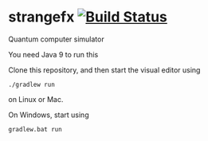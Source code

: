 # strangefx [![Build Status](https://travis-ci.org/gluonhq/strangefx.svg?branch=master)](https://travis-ci.org/gluonhq/strangefx)
Quantum computer simulator

You need Java 9 to run this

Clone this repository, and then start the visual editor using
```
./gradlew run
```
on Linux or Mac.

On Windows, start using
```
gradlew.bat run
```
